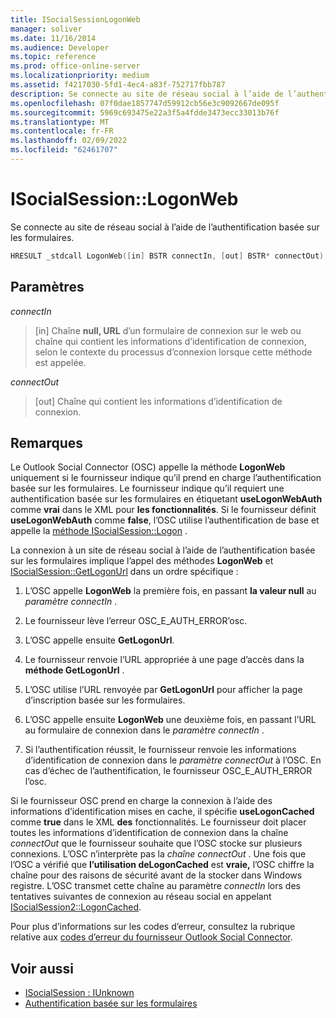 ```yaml
---
title: ISocialSessionLogonWeb
manager: soliver
ms.date: 11/16/2014
ms.audience: Developer
ms.topic: reference
ms.prod: office-online-server
ms.localizationpriority: medium
ms.assetid: f4217030-5fd1-4ec4-a83f-752717fbb787
description: Se connecte au site de réseau social à l’aide de l’authentification basée sur les formulaires.
ms.openlocfilehash: 07f0dae1857747d59912cb56e3c9092667de095f
ms.sourcegitcommit: 5969c693475e22a3f5a4fdde3473ecc33013b76f
ms.translationtype: MT
ms.contentlocale: fr-FR
ms.lasthandoff: 02/09/2022
ms.locfileid: "62461707"
---
```

# <a name="isocialsessionlogonweb"></a>ISocialSession::LogonWeb

Se connecte au site de réseau social à l’aide de l’authentification basée sur les formulaires.
  
```cpp
HRESULT _stdcall LogonWeb([in] BSTR connectIn, [out] BSTR* connectOut);
```

## <a name="parameters"></a>Paramètres

_connectIn_
  
> [in] Chaîne **null, URL** d’un formulaire de connexion sur le web ou chaîne qui contient les informations d’identification de connexion, selon le contexte du processus d’connexion lorsque cette méthode est appelée.
    
_connectOut_
  
> [out] Chaîne qui contient les informations d’identification de connexion.
    
## <a name="remarks"></a>Remarques

Le Outlook Social Connector (OSC) appelle la méthode **LogonWeb** uniquement si le fournisseur indique qu’il prend en charge l’authentification basée sur les formulaires. Le fournisseur indique qu’il requiert une authentification basée sur les formulaires en étiquetant **useLogonWebAuth** comme **vrai** dans le XML pour **les fonctionnalités**. Si le fournisseur définit **useLogonWebAuth** comme **false**, l’OSC utilise l’authentification de base et appelle la [méthode ISocialSession::Logon](isocialsession-logon.md) . 
  
La connexion à un site de réseau social à l’aide de l’authentification basée sur les formulaires implique l’appel des méthodes **LogonWeb** et [ISocialSession::GetLogonUrl](isocialsession-getlogonurl.md) dans un ordre spécifique : 
  
1. L’OSC appelle **LogonWeb** la première fois, en passant **la valeur null** au  _paramètre connectIn_ . 
    
2. Le fournisseur lève l’erreur OSC_E_AUTH_ERROR’osc.
    
3. L’OSC appelle ensuite **GetLogonUrl**.
    
4. Le fournisseur renvoie l’URL appropriée à une page d’accès dans la **méthode GetLogonUrl** . 
    
5. L’OSC utilise l’URL renvoyée par **GetLogonUrl** pour afficher la page d’inscription basée sur les formulaires. 
    
6. L’OSC appelle ensuite **LogonWeb** une deuxième fois, en passant l’URL au formulaire de connexion dans le _paramètre connectIn_ . 
    
7. Si l’authentification réussit, le fournisseur renvoie les informations d’identification de connexion dans le _paramètre connectOut_ à l’OSC. En cas d’échec de l’authentification, le fournisseur OSC_E_AUTH_ERROR l’osc. 
    
Si le fournisseur OSC prend en charge la connexion à l’aide des informations d’identification mises en cache, il spécifie **useLogonCached** comme **true** dans le XML **des** fonctionnalités. Le fournisseur doit placer toutes les informations d’identification de connexion dans la chaîne _connectOut_ que le fournisseur souhaite que l’OSC stocke sur plusieurs connexions. L’OSC n’interprète pas la  _chaîne connectOut_ . Une fois que l’OSC a vérifié que **l’utilisation deLogonCached** est **vraie,** l’OSC chiffre la chaîne pour des raisons de sécurité avant de la stocker dans Windows registre. L’OSC transmet cette chaîne au paramètre  _connectIn_ lors des tentatives suivantes de connexion au réseau social en appelant [ISocialSession2::LogonCached](isocialsession2-logoncached.md). 
  
Pour plus d’informations sur les codes d’erreur, consultez la rubrique relative aux [codes d’erreur du fournisseur Outlook Social Connector](outlook-social-connector-provider-error-codes.md).
  
## <a name="see-also"></a>Voir aussi

- [ISocialSession : IUnknown](isocialsessioniunknown.md)
- [Authentification basée sur les formulaires](forms-based-authentication.md)

